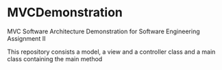 # MVCDemonstration
MVC Software Architecture Demonstration for Software Engineering Assignment II 

This repository consists a model, a view and a controller class and a main class containing the main method
